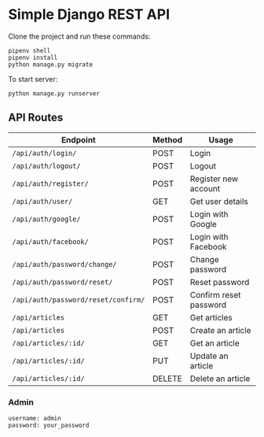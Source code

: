 # Simple Django REST API

Clone the project and run these commands:

    pipenv shell
    pipenv install
    python manage.py migrate

To start server:

    python manage.py runserver

## API Routes

| Endpoint                            | Method | Usage                  |
| ----------------------------------- | ------ | ---------------------- |
| `/api/auth/login/`                  | POST   | Login                  |
| `/api/auth/logout/`                 | POST   | Logout                 |
| `/api/auth/register/`               | POST   | Register new account   |
| `/api/auth/user/`                   | GET    | Get user details       |
| `/api/auth/google/`                 | POST   | Login with Google      |
| `/api/auth/facebook/`               | POST   | Login with Facebook    |
| `/api/auth/password/change/`        | POST   | Change password        |
| `/api/auth/password/reset/`         | POST   | Reset password         |
| `/api/auth/password/reset/confirm/` | POST   | Confirm reset password |
| `/api/articles`                     | GET    | Get articles           |
| `/api/articles`                     | POST   | Create an article      |
| `/api/articles/:id/`                | GET    | Get an article         |
| `/api/articles/:id/`                | PUT    | Update an article      |
| `/api/articles/:id/`                | DELETE | Delete an article      |

### Admin

    username: admin
    password: your_password
